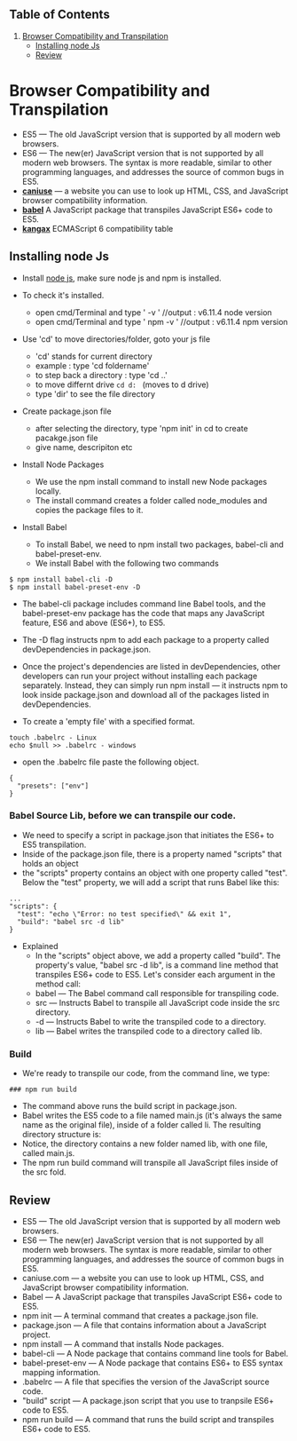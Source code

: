 ## Table of Contents 
1. [Browser Compatibility and Transpilation ](#browser-compatibility-and-transpilation)
    - [Installing node Js](#installing-node-js)
    - [Review](#review)

# Browser Compatibility and Transpilation   
- ES5 — The old JavaScript version that is supported by all modern web browsers.
- ES6 — The new(er) JavaScript version that is not supported by all modern web browsers. The syntax is more readable, similar to other programming languages, and addresses the source of common bugs in ES5.
- **[caniuse](https://caniuse.com/)** — a website you can use to look up HTML, CSS, and JavaScript browser compatibility information. 
- **[babel](https://babeljs.io/)** A JavaScript package that transpiles JavaScript ES6+ code to ES5.
- **[kangax](https://kangax.github.io/compat-table/es6/)** ECMAScript 6 compatibility table

## Installing node Js 

- Install [node js](https://nodejs.org/en/), make sure node js and npm is installed.
- To check it's installed.
	- open cmd/Terminal and type ' -v '	//output : v6.11.4 node version
	- open cmd/Terminal and type ' npm -v ' //output : v6.11.4 npm version

- Use 'cd' to move directories/folder, goto your js file
	- 'cd' stands for current directory
	- example : type 'cd foldername'
	- to step back a directory : type 'cd ..'
	- to move differnt drive ```cd d: ```  (moves to d drive)
	- type 'dir' to see the file directory
- Create package.json file
	- after selecting the directory, type 'npm init' in cd to create pacakge.json file
	- give name, descripiton etc 
- Install Node Packages	
	- We use the npm install command to install new Node packages locally.
	- The install command creates a folder called node_modules and copies the package files to it. 
- Install Babel
	- To install Babel, we need to npm install two packages, babel-cli and babel-preset-env.
	- We install Babel with the following two commands
```
$ npm install babel-cli -D
$ npm install babel-preset-env -D
```
- The babel-cli package includes command line Babel tools, and the babel-preset-env package has the code that maps any JavaScript feature, ES6 and above (ES6+), to ES5.	
- The -D flag instructs npm to add each package to a property called devDependencies in package.json. 
- Once the project's dependencies are listed in devDependencies, other developers can run your project without installing each package separately. Instead, they can simply run npm install — it instructs npm to look inside package.json and download all of the packages listed in devDependencies.


- To create a 'empty file' with a specified format.
```
touch .babelrc - Linux
echo $null >> .babelrc - windows

```
- open the .babelrc file paste the following object. 

```
{
  "presets": ["env"]
}
```
### Babel Source Lib, before we can transpile our code. 
- We need to specify a script in package.json that initiates the ES6+ to ES5 transpilation.
- Inside of the package.json file, there is a property named "scripts" that holds an object 
- the "scripts" property contains an object with one property called "test". Below the "test" property, we will add a script that runs Babel like this:
```
...
"scripts": {
  "test": "echo \"Error: no test specified\" && exit 1",
  "build": "babel src -d lib"
}
```
- Explained
	- In the "scripts" object above, we add a property called "build". The property's value, "babel src -d lib", is a command line method that transpiles ES6+ code to ES5. Let's consider each argument in the method call:
	- babel — The Babel command call responsible for transpiling code.
	- src — Instructs Babel to transpile all JavaScript code inside the src directory.
	- -d — Instructs Babel to write the transpiled code to a directory.
	- lib — Babel writes the transpiled code to a directory called lib.

### Build
- We're ready to transpile our code, from the command line, we type:

```
### npm run build
```
- The command above runs the build script in package.json.
- Babel writes the ES5 code to a file named main.js (it's always the same name as the original file), inside of a folder called li. The resulting directory structure is:
- Notice, the directory contains a new folder named lib, with one file, called main.js.
- The npm run build command will transpile all JavaScript files inside of the src fold.

## Review
- ES5 — The old JavaScript version that is supported by all modern web browsers.
- ES6 — The new(er) JavaScript version that is not supported by all modern web browsers. The syntax is more readable, similar to other programming languages, and addresses the source of common bugs in ES5.
- caniuse.com — a website you can use to look up HTML, CSS, and JavaScript browser compatibility information.
- Babel — A JavaScript package that transpiles JavaScript ES6+ code to ES5.
- npm init — A terminal command that creates a package.json file.
- package.json — A file that contains information about a JavaScript project.
- npm install — A command that installs Node packages.
- babel-cli — A Node package that contains command line tools for Babel.
- babel-preset-env — A Node package that contains ES6+ to ES5 syntax mapping information.
- .babelrc — A file that specifies the version of the JavaScript source code.
- "build" script — A package.json script that you use to tranpsile ES6+ code to ES5.
- npm run build — A command that runs the build script and transpiles ES6+ code to ES5.
